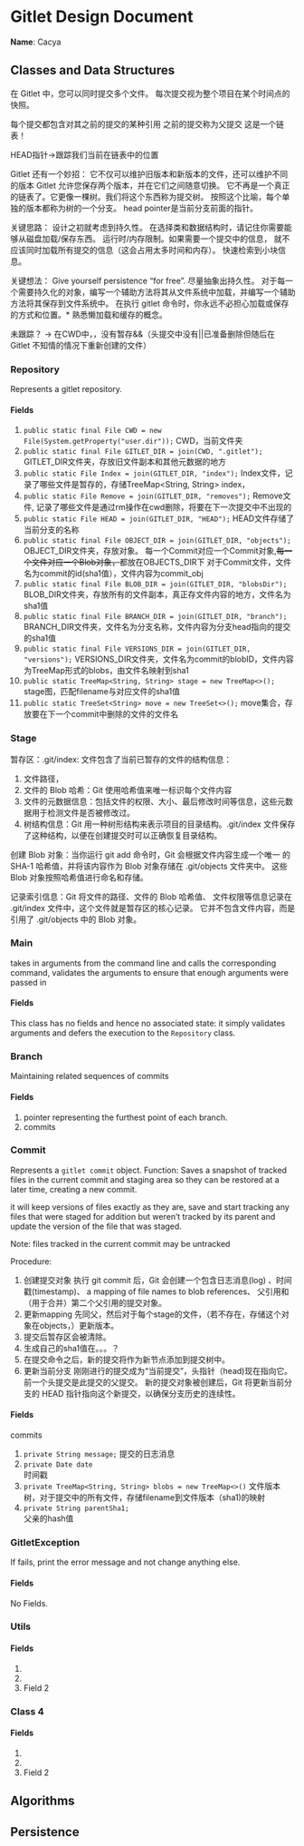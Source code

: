 # Gitlet Design Document

**Name**: Cacya

## Classes and Data Structures

在 Gitlet 中，您可以同时提交多个文件。
每次提交视为整个项目在某个时间点的快照。

每个提交都包含对其之前的提交的某种引用
之前的提交称为父提交
这是一个链表！

HEAD指针->跟踪我们当前在链表中的位置

Gitlet 还有一个妙招：
它不仅可以维护旧版本和新版本的文件，还可以维护不同的版本
Gitlet 允许您保存两个版本，并在它们之间随意切换。
它不再是一个真正的链表了。它更像一棵树。我们将这个东西称为提交树。
按照这个比喻，每个单独的版本都称为树的一个分支。
head pointer是当前分支前面的指针。

关键思路： 设计之初就考虑到持久性。
在选择类和数据结构时，请记住你需要能够从磁盘加载/保存东西。
运行时/内存限制。如果需要一个提交中的信息，
就不应该同时加载所有提交的信息（这会占用太多时间和内存）。
快速检索到小块信息。

关键想法： Give yourself persistence “for free”.
尽量抽象出持久性。
对于每一个需要持久化的对象，编写一个辅助方法将其从文件系统中加载，并编写一个辅助方法将其保存到文件系统中。
在执行 gitlet 命令时，你永远不必担心加载或保存的方式和位置。*
熟悉懒加载和缓存的概念。


未跟踪？ -> 在CWD中，，没有暂存&&（头提交中没有||已准备删除但随后在 Gitlet 不知情的情况下重新创建的文件）



### Repository
Represents a gitlet repository.

#### Fields

1. `public static final File CWD = new File(System.getProperty("user.dir"));`
   CWD，当前文件夹
2. `public static final File GITLET_DIR = join(CWD, ".gitlet");`
   GITLET_DIR文件夹，存放旧文件副本和其他元数据的地方
3. `public static File Index = join(GITLET_DIR, "index");`
   Index文件，记录了哪些文件是暂存的，存储TreeMap<String, String> index，
4. `public static File Remove = join(GITLET_DIR, "removes");`
   Remove文件, 记录了哪些文件是通过rm操作在cwd删除，将要在下一次提交中不出现的
5. `public static File HEAD = join(GITLET_DIR, "HEAD");`
   HEAD文件存储了当前分支的名称
6. `public static final File OBJECT_DIR = join(GITLET_DIR, "objects");`
   OBJECT_DIR文件夹，存放对象。
   每一个Commit对应一个Commit对象,~~每一个文件对应一个Blob对象，~~都放在OBJECTS_DIR下
   对于Commit文件，文件名为commit的id(sha1值），文件内容为commit_obj
7. `public static final File BLOB_DIR = join(GITLET_DIR, "blobsDir");`
    BLOB_DIR文件夹，存放所有的文件副本，真正存文件内容的地方，文件名为sha1值
8. `public static final File BRANCH_DIR = join(GITLET_DIR, "branch");`
    BRANCH_DIR文件夹，文件名为分支名称，文件内容为分支head指向的提交的sha1值
9. `public static final File VERSIONS_DIR = join(GITLET_DIR, "versions");`
    VERSIONS_DIR文件夹，文件名为commit的blobID，文件内容为TreeMap形式的blobs，由文件名映射到sha1
10. `public static TreeMap<String, String> stage = new TreeMap<>();`
    stage图，匹配filename与对应文件的sha1值
11. `public static TreeSet<String> move = new TreeSet<>();`
   move集合，存放要在下一个commit中删除的文件的文件名


   

### Stage
暂存区：.git/index: 文件包含了当前已暂存的文件的结构信息：
1. 文件路径，
2. 文件的 Blob 哈希：Git 使用哈希值来唯一标识每个文件内容
3. 文件的元数据信息：包括文件的权限、大小、最后修改时间等信息，这些元数据用于检测文件是否被修改过。
4. 树结构信息：Git 用一种树形结构来表示项目的目录结构。.git/index 文件保存了这种结构，以便在创建提交时可以正确恢复目录结构。

创建 Blob 对象：当你运行 git add 命令时，Git 会根据文件内容生成一个唯一
的 SHA-1 哈希值，并将该内容作为 Blob 对象存储在 .git/objects 文件夹中。
这些 Blob 对象按照哈希值进行命名和存储。

记录索引信息：Git 将文件的路径、文件的 Blob 哈希值、
文件权限等信息记录在 .git/index 文件中，这个文件就是暂存区的核心记录。
它并不包含文件内容，而是引用了 .git/objects 中的 Blob 对象。

### Main
takes in arguments from the command line 
and calls the corresponding command,
validates the arguments
to ensure that enough arguments were passed in

#### Fields
This class has no fields and hence no associated state: 
it simply validates arguments and defers the execution to the `Repository` class.



### Branch
Maintaining related sequences of commits

#### Fields
1. pointer 
   representing the furthest point of each branch.
2. commits


### Commit
Represents a `gitlet commit` object.
Function:
Saves a snapshot of tracked files in the current commit and staging area 
so they can be restored at a later time, creating a new commit.

it will keep versions of files exactly as they are, 
save and start tracking any files that were staged for addition but weren’t tracked by its parent
and update the version of the file that was staged.

Note: files tracked in the current commit may be untracked


Procedure:
1. 创建提交对象
  执行 git commit 后，Git 会创建一个包含日志消息(log) 、时间戳(timestamp)、
   a mapping of file names to blob references、 父引用和（用于合并）第二个父引用的提交对象。
2. 更新mapping
   先同父，然后对于每个stage的文件，（若不存在，存储这个对象在objects，）更新版本。
3. 提交后暂存区会被清除。
4. 生成自己的sha1值在。。。？
5. 在提交命令之后，新的提交将作为新节点添加到提交树中。
6. 更新当前分支
   刚刚进行的提交成为“当前提交”，头指针（head)现在指向它。前一个头提交是此提交的父提交。
   新的提交对象被创建后，Git 将更新当前分支的 HEAD 指针指向这个新提交，以确保分支历史的连续性。

#### Fields
commits
1. `private String message;` 
    提交的日志消息
2. `private Date date`  
    时间戳
3. `private TreeMap<String, String> blobs = new TreeMap<>()`
   文件版本树，对于提交中的所有文件，存储filename到文件版本（sha1)的映射
4. `private String parentSha1;`  
    父亲的hash值


### GitletException
If fails, print the error message and not change anything else.

#### Fields
No Fields.

### Utils


#### Fields

1. 
2. 
3. Field 2


### Class 4

#### Fields

1.
2.
3. Field 2


## Algorithms

## Persistence


